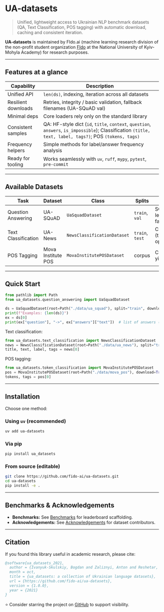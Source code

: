 # UA-datasets

> Unified, lightweight access to Ukrainian NLP benchmark datasets (QA, Text Classification, POS tagging) with automatic download, caching and consistent iteration.

**UA-datasets** is maintained by FIdo.ai (machine learning research division of the non-profit student organization [FIdo](https://www.facebook.com/fido.naukma/) at the National University of Kyiv-Mohyla Academy) for research purposes.

---

## Features at a glance

| Capability | Description |
|------------|-------------|
| Unified API | `len(ds)`, indexing, iteration across all datasets |
| Resilient downloads | Retries, integrity / basic validation, fallback filenames (UA-SQuAD val) |
| Minimal deps | Core loaders rely only on the standard library |
| Consistent samples | QA: HF-style dict (`id`, `title`, `context`, `question`, `answers`, `is_impossible`); Classification `(title, text, label, tags?)`; POS `(tokens, tags)` |
| Frequency helpers | Simple methods for label/answer frequency analysis |
| Ready for tooling | Works seamlessly with `uv`, `ruff`, `mypy`, `pytest`, `pre-commit` |

---

## Available Datasets

| Task | Dataset | Class | Splits | Notes |
|------|---------|-------|--------|-------|
| Question Answering | UA-SQuAD | `UaSquadDataset` | `train`, `val` | SQuAD-style JSON; legacy val filename fallbacks |
| Text Classification | UA-News | `NewsClassificationDataset` | `train`, `test` | CSV (title,text,target[,tags]); optional tag parsing |
| POS Tagging | Mova Institute POS | `MovaInstitutePOSDataset` | corpus | CoNLL-U like format; yields (tokens, tags) |

---

## Quick Start

```python
from pathlib import Path
from ua_datasets.question_answering import UaSquadDataset

ds = UaSquadDataset(root=Path("./data/ua_squad"), split="train", download=True)
print(f"Examples: {len(ds)}")
ex = ds[0]
print(ex["question"], "->", ex["answers"]["text"])  # list of answers (possibly empty if impossible)
```

Text classification:

```python
from ua_datasets.text_classification import NewsClassificationDataset
news = NewsClassificationDataset(root=Path("./data/ua_news"), split="train", download=True)
title, text, label, tags = news[0]
```

POS tagging:

```python
from ua_datasets.token_classification import MovaInstitutePOSDataset
pos = MovaInstitutePOSDataset(root=Path("./data/mova_pos"), download=True)
tokens, tags = pos[0]
```

---

## Installation

Choose one method:

### Using `uv` (recommended)

```bash
uv add ua-datasets
```

### Via pip

```bash
pip install ua_datasets
```

### From source (editable)

```bash
git clone https://github.com/fido-ai/ua-datasets.git
cd ua-datasets
pip install -e .
```

---

## Benchmarks & Acknowledgements

- **Benchmarks:** See [Benchmarks](further_details/benchmarks.md) for leaderboard scaffolding.
- **Acknowledgements:** See [Acknowledgements](further_details/acknowledgements.md) for dataset contributors.

---

## Citation

If you found this library useful in academic research, please cite:

```bibtex
@software{ua_datasets_2021,
  author = {Ivanyuk-Skulskiy, Bogdan and Zaliznyi, Anton and Reshetar, Oleksand and Protsyk, Oleksiy and Romanchuk, Bohdan and Shpihanovych, Vladyslav},
  month = oct,
  title = {ua_datasets: a collection of Ukrainian language datasets},
  url = {https://github.com/fido-ai/ua-datasets},
  version = {1.0.0},
  year = {2021}
}
```

⭐ Consider starring the project on [GitHub](https://github.com/fido-ai/ua-datasets) to support visibility.

